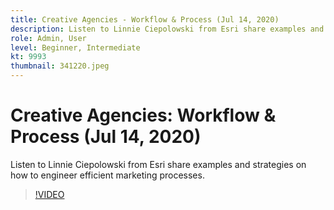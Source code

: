 ```yaml
---
title: Creative Agencies - Workflow & Process (Jul 14, 2020)
description: Listen to Linnie Ciepolowski from Esri share examples and strategies on how to engineer efficient marketing processes.
role: Admin, User
level: Beginner, Intermediate
kt: 9993
thumbnail: 341220.jpeg
---
```

# Creative Agencies: Workflow & Process (Jul 14, 2020)

Listen to Linnie Ciepolowski from Esri share examples and strategies on how to engineer efficient marketing processes.

>[!VIDEO](https://video.tv.adobe.com/v/341220/?quality=12&learn=on)

